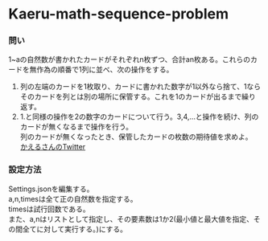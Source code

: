 # Kaeru-math-sequence-problem
### 問い
1~aの自然数が書かれたカードがそれぞれn枚ずつ、合計an枚ある。これらのカードを無作為の順番で1列に並べ、次の操作をする。<br>
1. 列の左端のカードを1枚取り、カードに書かれた数字が1以外なら捨て、1ならそのカードを列とは別の場所に保管する。これを1のカードが出るまで繰り返す。<br>
2. 1.と同様の操作を2の数字のカードについて行う。3,4,…と操作を続け、列のカードが無くなるまで操作を行う。<br>
列のカードが無くなったとき、保管したカードの枚数の期待値を求めよ。<br>
[かえるさんのTwitter](https://twitter.com/kaerunokairo/status/1496710326246510593)

### 設定方法
Settings.jsonを編集する。<br>
a,n,timesは全て正の自然数を指定する。<br>
timesは試行回数である。<br>
また、a,nはリストとして指定し、その要素数は1か2(最小値と最大値を指定、その間全てに対して実行する。)にする。<br>

